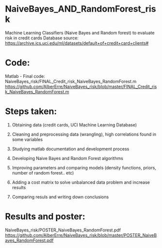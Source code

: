 # NaiveBayes_AND_RandomForest_risk
Machine Learning Classifiers (Naive Bayes and Random forest) to evaluate risk in credit cards
Database source: https://archive.ics.uci.edu/ml/datasets/default+of+credit+card+clients#

# Code:
Matlab - Final code: NaiveBayes_risk/FINAL_Credit_risk_NaiveBayes_RandomForest.m
https://github.com/AlberErre/NaiveBayes_risk/blob/master/FINAL_Credit_risk_NaiveBayes_RandomForest.m

# Steps taken:
1) Obtaining data (credit cards, UCI Machine Learning Database)

2) Cleaning and preprocessing data (wrangling), high correlations found in some variables

3) Studying matlab documentation and development process

4) Developing Naive Bayes and Random Forest algorithms

5) Improving parameters and comparing models (density functions, priors, number of random forest.. etc)

6) Adding a cost matrix to solve unbalanced data problem and increase results

7) Comparing resuls and writing down conclusions

# Results and poster: 
NaiveBayes_risk/POSTER_NaiveBayes_RandomForest.pdf
https://github.com/AlberErre/NaiveBayes_risk/blob/master/POSTER_NaiveBayes_RandomForest.pdf

